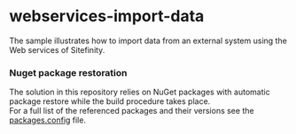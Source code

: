 # webservices-import-data

The sample illustrates how to import data from an external system using the Web services of Sitefinity.

### Nuget package restoration
The solution in this repository relies on NuGet packages with automatic package restore while the build procedure takes place.   
For a full list of the referenced packages and their versions see the [packages.config](https://github.com/Sitefinity-SDK/webservices-import-data/blob/master/packages.config) file.
